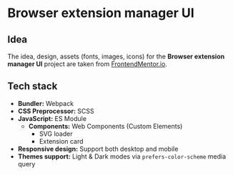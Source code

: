 # Browser extension manager UI #

## Idea

The idea, design, assets (fonts, images, icons) for the **Browser extension manager UI** project are taken
from [FrontendMentor.io](https://www.frontendmentor.io/challenges/browser-extension-manager-ui-yNZnOfsMAp).

## Tech stack

- **Bundler:** Webpack
- **CSS Preprocessor:** SCSS
- **JavaScript:** ES Module
    - **Components:** Web Components (Custom Elements)
      - SVG loader
      - Extension card
- **Responsive design:** Support both desktop and mobile
- **Themes support:** Light & Dark modes via `prefers-color-scheme` media query